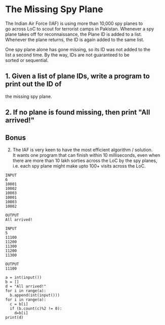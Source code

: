 # The Missing Spy Plane
The Indian Air Force (IAF)  is using more than 10,000 spy planes to  
go across LoC to scout for terrorist camps in Pakistan. Whenever a spy   
plane takes off for reconnaissance, the Plane ID is added to a list.  
Whenever the plane returns, the ID is again added to the same list.   

One spy plane alone has gone missing, so its ID was not added to the  
list a second time.  By the way, IDs are not guaranteed to be  
sorted or sequential.   

## 1. Given a list of plane IDs, write a program to print out the ID of 
the missing spy plane. 
## 2. If no plane is found missing, then print "All arrived!"  

## Bonus 
2. The IAF is very keen to have the most efficient algorithm / solution.   
It wants one program that can finish within 10 milliseconds, even when   
there are more than 10 lakh sorties across the LoC by the spy planes,  
i.e. each spy plane might make upto 100+  visits across the LoC. 

```
INPUT
6
10001
10002
10003
10001
10003
10002

OUTPUT
All arrived!

INPUT
5
11100
11200
11300
11200
11300

OUTPUT
11100
```

```
a = int(input())
b = []
d = "All arrived!"
for i in range(a):
  b.append(int(input()))
for i in range(a):
  c = b[i]
  if (b.count(c)%2 != 0):
    d=b[i]
print(d)

```

